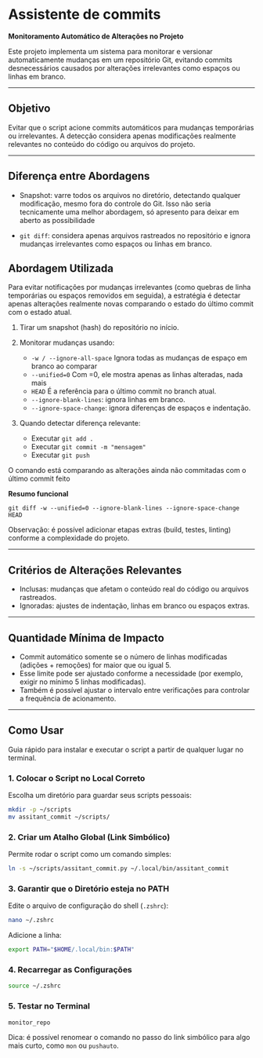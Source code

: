 # Assistente de commits
**Monitoramento Automático de Alterações no Projeto**

Este projeto implementa um sistema para monitorar e versionar automaticamente mudanças em um repositório Git, evitando commits desnecessários causados por alterações irrelevantes como espaços ou linhas em branco.

---

## Objetivo

Evitar que o script acione commits automáticos para mudanças temporárias ou irrelevantes.
A detecção considera apenas modificações realmente relevantes no conteúdo do código ou arquivos do projeto.

---
## Diferença entre Abordagens

- Snapshot: varre todos os arquivos no diretório, detectando qualquer modificação, mesmo fora do controle do Git.
Isso não seria tecnicamente uma melhor abordagem, só apresento para deixar em aberto as possibilidade

- `git diff`: considera apenas arquivos rastreados no repositório e ignora mudanças irrelevantes como espaços ou linhas em branco.

## Abordagem Utilizada

Para evitar notificações por mudanças irrelevantes (como quebras de linha temporárias ou espaços removidos em seguida), a estratégia é detectar apenas alterações realmente novas comparando o estado do último commit com o estado atual.

1. Tirar um snapshot (hash) do repositório no início.
2. Monitorar mudanças usando:

   - `-w / --ignore-all-space` Ignora todas as mudanças de espaço em branco ao comparar 
   - `--unified=0` Com =0, ele mostra apenas as linhas alteradas, nada mais
   - `HEAD` É a referência para o último commit no branch atual. 
   - `--ignore-blank-lines`: ignora linhas em branco.
   - `--ignore-space-change`: ignora diferenças de espaços e indentação.
3. Quando detectar diferença relevante:
   - Executar `git add .`
   - Executar `git commit -m "mensagem"`
   - Executar `git push`


O comando está comparando as alterações ainda não commitadas com o último commit feito

**Resumo funcional**

	git diff -w --unified=0 --ignore-blank-lines --ignore-space-change HEAD

Observação: é possível adicionar etapas extras (build, testes, linting) conforme a complexidade do projeto.

---

## Critérios de Alterações Relevantes

- Inclusas: mudanças que afetam o conteúdo real do código ou arquivos rastreados.
- Ignoradas: ajustes de indentação, linhas em branco ou espaços extras.

---

## Quantidade Mínima de Impacto

- Commit automático somente se o número de linhas modificadas (adições + remoções) for maior que ou igual 5.
- Esse limite pode ser ajustado conforme a necessidade (por exemplo, exigir no mínimo 5 linhas modificadas).
- Também é possível ajustar o intervalo entre verificações para controlar a frequência de acionamento.

---

## Como Usar

Guia rápido para instalar e executar o script a partir de qualquer lugar no terminal.

### 1. Colocar o Script no Local Correto
Escolha um diretório para guardar seus scripts pessoais:
```bash
mkdir -p ~/scripts
mv assitant_commit ~/scripts/
```

### 2. Criar um Atalho Global (Link Simbólico)
Permite rodar o script como um comando simples:
```bash
ln -s ~/scripts/assitant_commit.py ~/.local/bin/assitant_commit
```

### 3. Garantir que o Diretório esteja no PATH
Edite o arquivo de configuração do shell (`.zshrc`):
```bash
nano ~/.zshrc
```
Adicione a linha:
```bash
export PATH="$HOME/.local/bin:$PATH"
```

### 4. Recarregar as Configurações
```bash
source ~/.zshrc
```

### 5. Testar no Terminal
```bash
monitor_repo
```

Dica: é possível renomear o comando no passo do link simbólico para algo mais curto, como `mon` ou `pushauto`.
